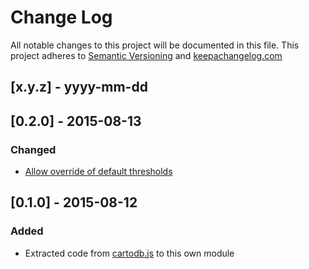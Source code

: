 # Change Log
All notable changes to this project will be documented in this file.
This project adheres to [Semantic Versioning](http://semver.org/) and [keepachangelog.com](http://keepachangelog.com/)

## [x.y.z] - yyyy-mm-dd

## [0.2.0] - 2015-08-13
### Changed
- [Allow override of default thresholds](https://github.com/CartoDB/pecan/pull/4)

## [0.1.0] - 2015-08-12
### Added
- Extracted code from [cartodb.js](https://github.com/CartoDB/cartodb.js/tree/0fc4b3e048760568a90e6d45cb3eaf6fa48adb9c) to this own module
